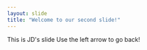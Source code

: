 ```yaml
---
layout: slide
title: "Welcome to our second slide!"
---
```

This is JD's slide
Use the left arrow to go back!
